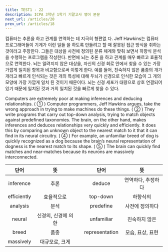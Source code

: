 ```yaml
---
title: TEST1 - 22
description: ICPA 3학년 1학기 기말고사 영어 본문
next_url: /articles/20
prev_url: /articles/18
---
```


컴퓨터는 추론을 하고 관계를 연역하는 데 지극히 형편없 다. Jeff Hawkins는 컴퓨터 프로그래머들이 기계가 이런 일들 을 하도록 만들려고 할 때 잘못된 접근 방식을 취하는 것이라고 주장한다. 그들은 대상을 사전에 정의된 분류 체계와 맞춰 보면서 하향식 분석을 수행하는 프로그램을 작성한다. 반면에 뇌는 추론 을 하고 관계를 매우 빠르고 효율적으로 연역한다. 뇌는 알려지지 않은 대상을, 자신의 신경 회로 안에서 찾을 수 있는 가장 가깝게 일치된 항목과 비교함으로써 이렇게 한다. 예를 들어, 친숙하지 않은 품종의 개가 개라고 빠르게 인식되는 것은 개의 특성에 대해 두뇌가 신경으로 인식한 모습이 그 개의 모양에 가장 가깝게 일치 된 것이기 때문이다. 뇌는 신경 세포가 대량으로 상호 연결되어 있기 때문에 일치된 것과 거의 일치된 것을 빠르게 찾을 수 있다.

Computers are extremely poor at making inferences and deducing relationships. ( ① ) Computer programmers, Jeff Hawkins argues, take the wrong approach in trying to make machines do these things. ( ② ) They write programs that carry out top-down analysis, trying to match objects against predefined taxonomies. The brain, on the other hand, makes inferences and deduces relationships very quickly and efficiently. It does this by comparing an unknown object to the nearest match to it that it can find in its neural circuitry. ( ④ ) For example, an unfamiliar breed of dog is quickly recognized as a dog because the brain’s neural representation of dogness is the nearest match to its shape. ( ⑤ ) The brain can quickly find matches and near-matches because its neurons are massively interconnected.

|단어|뜻| |단어|뜻|
|:--------------:|:------------------------------:|-|:--------------:|:------------------------------:|
|inference|추론||deduce|연역하다, 추정하다|
|efficiently|효율적으로||top-down|하향식의|
|analysis|분석||predefine|사전에 정의하다|
|neural|신경의, 신경에 의한||unfamiliar|친숙하지 않은|
|breed|품종||representation|모습, 표상, 표현|
|massively|대규모로, 크게||||
